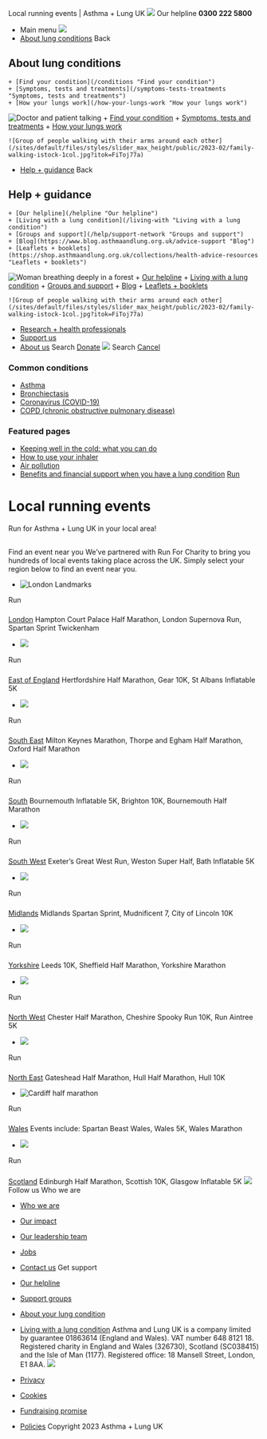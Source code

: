 
Local running events | Asthma + Lung UK
 [![](/themes/custom/asthma-lung-uk/images/aluk-logo.png)](/ "Homepage")
 Our helpline **0300 222 5800**
* Main menu
![](/wingsuit/asthma-lung-uk/images/aluk-logo.png)
* [About lung conditions](#about "About lung conditions")
 Back
 
## About lung conditions
	+ [Find your condition](/conditions "Find your condition")
	+ [Symptoms, tests and treatments](/symptoms-tests-treatments "Symptoms, tests and treatments")
	+ [How your lungs work](/how-your-lungs-work "How your lungs work")
![Doctor and patient talking](/sites/default/files/styles/slider_max_height/public/2023-02/119589.jpg?itok=IfMKqhqJ)
	+ [Find your condition](/conditions)
	+ [Symptoms, tests and treatments](/symptoms-tests-treatments)
	+ [How your lungs work](/how-your-lungs-work)
	
	
	![Group of people walking with their arms around each other](/sites/default/files/styles/slider_max_height/public/2023-02/family-walking-istock-1col.jpg?itok=FiToj77a)
* [Help + guidance](#get-support "Help + guidance")
 Back
 
## Help + guidance
	+ [Our helpline](/helpline "Our helpline")
	+ [Living with a lung condition](/living-with "Living with a lung condition")
	+ [Groups and support](/help/support-network "Groups and support")
	+ [Blog](https://www.blog.asthmaandlung.org.uk/advice-support "Blog")
	+ [Leaflets + booklets](https://shop.asthmaandlung.org.uk/collections/health-advice-resources "Leaflets + booklets")
![Woman breathing deeply in a forest](/sites/default/files/styles/slider_max_height/public/2023-02/A%2BLUK%20Generic73.jpg?itok=IY-jWei3)
	+ [Our helpline](/helpline)
	+ [Living with a lung condition](/living-with)
	+ [Groups and support](/help/support-network)
	+ [Blog](https://www.blog.asthmaandlung.org.uk/advice-support)
	+ [Leaflets + booklets](https://shop.asthmaandlung.org.uk/collections/health-advice-resources "Leaflets and booklets about lung conditions")
	
	
	![Group of people walking with their arms around each other](/sites/default/files/styles/slider_max_height/public/2023-02/family-walking-istock-1col.jpg?itok=FiToj77a)
* [Research + health professionals](/research-health-professionals "Research + health professionals")
* [Support us](/support-us "Support us")
* [About us](/about-us "About us")
Search
[Donate](https://action.asthmaandlung.org.uk/page/99720/donate/1?ea_tracking_id=General_WebsiteALUK_Header_Regular "Donate") 
 [![](/themes/custom/asthma-lung-uk/images/aluk-logo.png)](/ "Homepage")
Search
[Cancel](#)
### Common conditions
* [Asthma](/conditions/asthma)
* [Bronchiectasis](/conditions/bronchiectasis)
* [Coronavirus (COVID-19)](/conditions/coronavirus)
* [COPD (chronic obstructive pulmonary disease)](/conditions/copd-chronic-obstructive-pulmonary-disease)
### Featured pages
* [Keeping well in the cold: what you can do](/living-with/cold-weather)
* [How to use your inhaler](/living-with/inhaler-videos)
* [Air pollution](/living-with/air-pollution)
* [Benefits and financial support when you have a lung condition](/living-with/benefits)
[Run](/support-us/events?field_event_type_target_id=275)
# Local running events
Run for Asthma + Lung UK in your local area!
## 
 Find an event near you
We’ve partnered with Run For Charity to bring you hundreds of local events taking place across the UK. Simply select your region below to find an event near you. 
* ![London Landmarks](/sites/default/files/styles/listing_image_mobile_x1/public/2023-02/London-Landmarks-22.jpg?h=e41aa19e&itok=hzoT6RXm)
 
 Run
 
 
### 
 [London](https://runforcharity.com/asthma--lung-uk/london-events)
Hampton Court Palace Half Marathon, London Supernova Run, Spartan Sprint Twickenham
* ![](/sites/default/files/styles/listing_image_mobile_x1/public/East_of_England.jpeg?h=abfd2e3e&itok=HUihfQdk)
 
 Run
 
 
### 
 [East of England](https://runforcharity.com/asthma--lung-uk/east-of-england-events)
Hertfordshire Half Marathon, Gear 10K, St Albans Inflatable 5K
* ![](/sites/default/files/styles/listing_image_mobile_x1/public/South_East_of_england.jpg?h=bf654dbc&itok=_2mNC-oV)
 
 Run
 
 
### 
 [South East](https://runforcharity.com/asthma--lung-uk/south-east-events)
Milton Keynes Marathon, Thorpe and Egham Half Marathon, Oxford Half Marathon
* ![](/sites/default/files/styles/listing_image_mobile_x1/public/South.jpg?h=a1e1a043&itok=bPGk9NMc)
 
 Run
 
 
### 
 [South](https://runforcharity.com/asthma--lung-uk/south-events)
Bournemouth Inflatable 5K, Brighton 10K, Bournemouth Half Marathon
* ![](/sites/default/files/styles/listing_image_mobile_x1/public/South_West.jpg?h=e1028a47&itok=LO_WmiS3)
 
 Run
 
 
### 
 [South West](https://runforcharity.com/asthma--lung-uk/south-west-events)
Exeter’s Great West Run, Weston Super Half, Bath Inflatable 5K
* ![](/sites/default/files/styles/listing_image_mobile_x1/public/ALUKLLHM0054.jpg?h=b0e6de80&itok=VrW5_Ti-)
 
 Run
 
 
### 
 [Midlands](https://runforcharity.com/asthma--lung-uk/midlands-events)
Midlands Spartan Sprint, Mudnificent 7, City of Lincoln 10K
* ![](/sites/default/files/styles/listing_image_mobile_x1/public/Yorkshire.jpg?h=1116cd87&itok=L3ww8k3m)
 
 Run
 
 
### 
 [Yorkshire](https://runforcharity.com/asthma--lung-uk/yorkshire-events)
Leeds 10K, Sheffield Half Marathon, Yorkshire Marathon
* ![](/sites/default/files/styles/listing_image_mobile_x1/public/North_West.jpg?h=958542bf&itok=QuiNWWWJ)
 
 Run
 
 
### 
 [North West](https://runforcharity.com/asthma--lung-uk/north-west-events)
Chester Half Marathon, Cheshire Spooky Run 10K, Run Aintree 5K
* ![](/sites/default/files/styles/listing_image_mobile_x1/public/North_East.jpeg?h=0d27ee61&itok=9TWWe1GH)
 
 Run
 
 
### 
 [North East](https://runforcharity.com/asthma--lung-uk/north-east-events)
Gateshead Half Marathon, Hull Half Marathon, Hull 10K
* ![Cardiff half marathon](/sites/default/files/styles/listing_image_mobile_x1/public/ALUKLLHM0019.jpg?h=a141e9ea&itok=MweUPlvB "Cardiff half marathon")
 
 Run
 
 
### 
 [Wales](https://runforcharity.com/asthma--lung-uk/wales-events)
Events include: Spartan Beast Wales, Wales 5K, Wales Marathon
* ![](/sites/default/files/styles/listing_image_mobile_x1/public/Scotland.jpg?h=ea4be22a&itok=ap_jL-F6)
 
 Run
 
 
### 
 [Scotland](https://runforcharity.com/asthma--lung-uk/scotland-events)
Edinburgh Half Marathon, Scottish 10K, Glasgow Inflatable 5K
 [![](/sites/default/files/2023-01/footer-logo%20%281%29.png)](/ "Homepage")
Follow us
 Who we are
 
* [Who we are](/about-us/who-we-are)
* [Our impact](/about-us/our-impact)
* [Our leadership team](/about-us/our-leadership-team)
* [Jobs](/work-us)
* [Contact us](/about-us/contact-us)
 Get support
 
* [Our helpline](/helpline)
* [Support groups](/help/support-network)
* [About your lung condition](/conditions)
* [Living with a lung condition](/living-with)
Asthma and Lung UK is a company limited by guarantee 01863614 (England and Wales). VAT number 648 8121 18.
Registered charity in England and Wales (326730), Scotland (SC038415) and the Isle of Man (1177). Registered office: 18 Mansell Street, London, E1 8AA.
[![](/sites/default/files/2023-01/reg-logo%20%281%29.png)](https://www.fundraisingregulator.org.uk)
![]()
![]()
* [Privacy](/privacy-policy)
* [Cookies](/cookies-how-we-use-them)
* [Fundraising promise](/fundraising-promise)
* [Policies](/about-us/policies)
 Copyright 2023 Asthma + Lung UK
 
